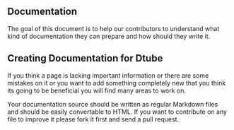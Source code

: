## Documentation
The goal of this document is to help our contributors to understand what kind of documentation they can prepare and how should they write it.

## Creating Documentation for Dtube
If you think a page is lacking important information or there are some mistakes on it or you want to add something completely new that you think its going to be beneficial you will find many areas to work on.

Your documentation source should be written as regular Markdown files and should be easily convertable to HTML. If you want to contribute on any file to improve it please fork it first and send a pull request.

